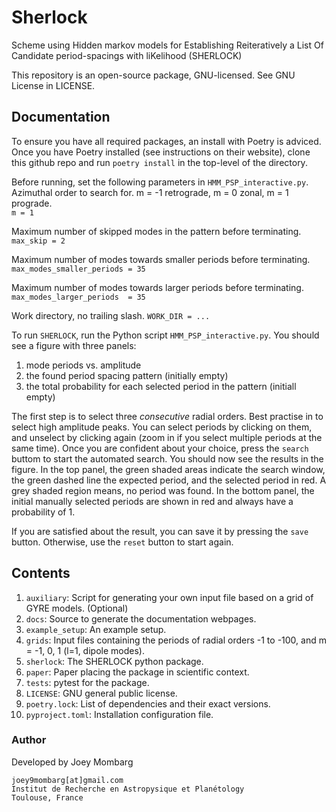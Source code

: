 # Sherlock

Scheme using Hidden markov models for Establishing Reiteratively a List Of Candidate period-spacings with liKelihood (SHERLOCK)

This repository is an open-source package, GNU-licensed. See GNU License in LICENSE.

## Documentation
To ensure you have all required packages, an install with Poetry is adviced. Once you have Poetry installed (see instructions on their website), clone this github repo and run `poetry install` in the top-level of the directory.

Before running, set the following parameters in `HMM_PSP_interactive.py`.
Azimuthal order to search for. m = -1 retrograde, m = 0 zonal, m = 1 prograde.  
`m = 1`  


Maximum number of skipped modes in the pattern before terminating.  
`max_skip = 2`


Maximum number of modes towards smaller periods before terminating.  
`max_modes_smaller_periods = 35`


Maximum number of modes towards larger periods before terminating.  
`max_modes_larger_periods  = 35`

Work directory, no trailing slash.
`WORK_DIR = ...`

To run `SHERLOCK`, run the Python script `HMM_PSP_interactive.py`. You should see a figure with three panels:
1. mode periods vs. amplitude
2. the found period spacing pattern (initially empty)
3. the total probability for each selected period in the pattern (initiall empty)

The first step is to select three *consecutive* radial orders. Best practise in to select high amplitude peaks. You can select periods by clicking on them, and unselect by clicking again (zoom in if you select multiple periods at the same time). Once you are confident about your choice, press the `search` buttom to start the automated search. You should now see the results in the figure. In the top panel, the green shaded areas indicate the search window, the green dashed line the expected period, and the selected period in red. A grey shaded region means, no period was found. In the bottom panel, the initial manually selected periods are shown in red and always have a probability of 1.

If you are satisfied about the result, you can save it by pressing the `save` button. Otherwise, use the `reset` button to start again.



## Contents

1. `auxiliary`: Script for generating your own input file based on a grid of GYRE models. (Optional)
2. `docs`: Source to generate the documentation webpages.
3. `example_setup`: An example setup.
4. `grids`: Input files containing the periods of radial orders -1 to -100, and m = -1, 0, 1 (l=1, dipole modes).
5. `sherlock`: The SHERLOCK python package.
6. `paper`: Paper placing the package in scientific context.
7. `tests`: pytest for the package.
8. `LICENSE`: GNU general public license.
9. `poetry.lock`: List of dependencies and their exact versions.
10. `pyproject.toml`: Installation configuration file.

### Author
Developed by Joey Mombarg
```
joey9mombarg[at]gmail.com
Institut de Recherche en Astropysique et Planétology
Toulouse, France
```
